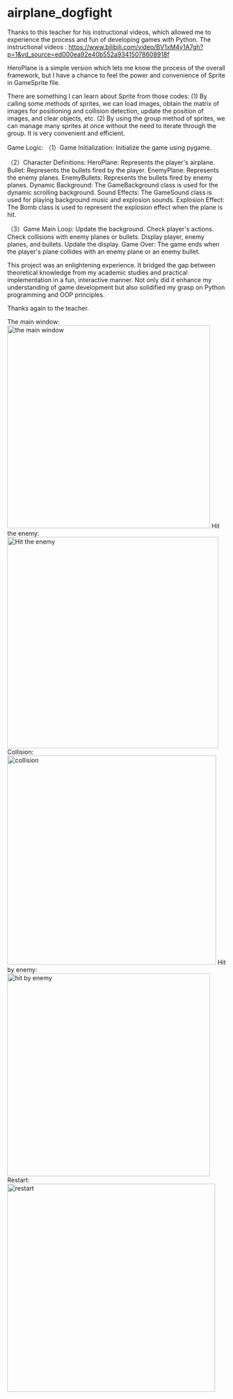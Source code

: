 # airplane_dogfight

Thanks to this teacher for his instructional videos, which allowed me to experience the process and fun of developing games with Python.
The instructional videos : https://www.bilibili.com/video/BV1xM4y1A7gh?p=1&vd_source=ed000ea92e40b552a93415078608918f

HeroPlane is a simple version which lets me know the process of the overall framework, but I have a chance to feel the power and convenience of Sprite in GameSprite file.

There are something I can learn about Sprite from those codes:
(1) By calling some methods of sprites, we can load images, obtain the matrix of images for positioning and collision detection, update the position of images, and clear objects, etc.
(2) By using the group method of sprites, we can manage many sprites at once without the need to iterate through the group. It is very convenient and efficient.


Game Logic:
（1）Game Initialization: Initialize the game using pygame.

（2）Character Definitions:
    HeroPlane: Represents the player's airplane.
    Bullet: Represents the bullets fired by the player.
    EnemyPlane: Represents the enemy planes.
    EnemyBullets: Represents the bullets fired by enemy planes.
    Dynamic Background: The GameBackground class is used for the dynamic scrolling background.
    Sound Effects: The GameSound class is used for playing background music and explosion sounds.
    Explosion Effect: The Bomb class is used to represent the explosion effect when the plane is hit.

（3）Game Main Loop:
    Update the background.
    Check player's actions.
    Check collisions with enemy planes or bullets.
    Display player, enemy planes, and bullets.
    Update the display.
    Game Over: The game ends when the player's plane collides with an enemy plane or an enemy bullet.



This project was an enlightening experience. 
It bridged the gap between theoretical knowledge from my academic studies and practical implementation in a fun, interactive manner.
Not only did it enhance my understanding of game development but also solidified my grasp on Python programming and OOP principles. 

Thanks again to the teacher.

The main window:
<img width="466" alt="the main window" src="https://github.com/freesandwicha/airplane_dogfight/assets/100746570/eb3eb1b7-0ab0-447a-a8b6-94a0a1a3637a">
Hit the enemy:
<img width="485" alt="Hit the enemy" src="https://github.com/freesandwicha/airplane_dogfight/assets/100746570/c0ff6846-9038-45e1-82ae-c05f35cad2a3">
Collision:
<img width="480" alt="collision" src="https://github.com/freesandwicha/airplane_dogfight/assets/100746570/7c24a5cd-7d86-4d2b-8a9c-02a7d0eb038b">
Hit by enemy:
<img width="466" alt="hit by enemy" src="https://github.com/freesandwicha/airplane_dogfight/assets/100746570/f4ea0f32-4a63-4636-91ce-77e38fcb9927">
Restart:
<img width="478" alt="restart" src="https://github.com/freesandwicha/airplane_dogfight/assets/100746570/95db422c-a5c0-4582-89b8-e721768c30ed">
